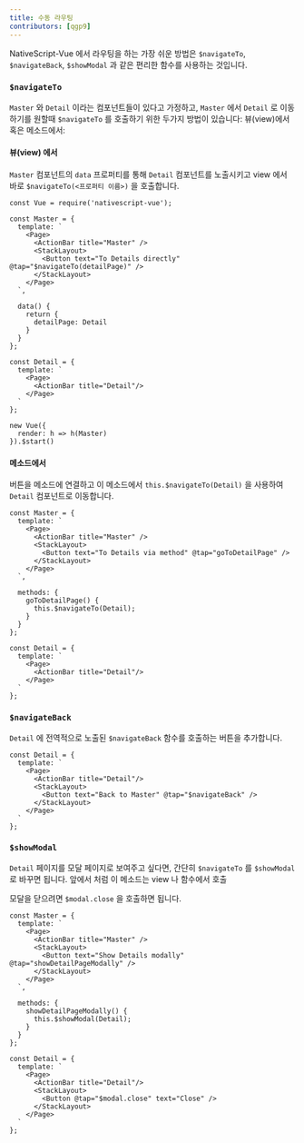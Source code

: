 ```yaml
---
title: 수동 라우팅
contributors: [qgp9]
---
```


NativeScript-Vue 에서 라우팅을 하는 가장 쉬운 방법은 `$navigateTo`, `$navigateBack`, `$showModal` 과 같은 편리한 함수를 사용하는 것입니다.

### `$navigateTo`
`Master` 와 `Detail` 이라는 컴포넌트들이 있다고 가정하고, `Master` 에서 `Detail` 로 이동하기를 원할때 `$navigateTo` 를 호출하기 위한 두가지 방법이 있습니다: 뷰(view)에서 혹은 메소드에서:

#### 뷰(view) 에서
`Master` 컴포넌트의 `data` 프로퍼티를 통해 `Detail` 컴포넌트를 노출시키고 view 에서 바로 `$navigateTo(<프로퍼티 이름>)` 을 호출합니다.

```vue
const Vue = require('nativescript-vue');

const Master = {
  template: `
    <Page>
      <ActionBar title="Master" />
      <StackLayout>
        <Button text="To Details directly" @tap="$navigateTo(detailPage)" />
      </StackLayout>
    </Page>
  `,

  data() {
    return {
      detailPage: Detail
    }
  }
};

const Detail = {
  template: `
    <Page>
      <ActionBar title="Detail"/>
    </Page>
  `
};

new Vue({
  render: h => h(Master)
}).$start()
```

#### 메소드에서
버튼을 메소드에 연결하고 이 메소드에서 `this.$navigateTo(Detail)` 을 사용하여 `Detail` 컴포넌트로 이동합니다.

```vue
const Master = {
  template: `
    <Page>
      <ActionBar title="Master" />
      <StackLayout>
        <Button text="To Details via method" @tap="goToDetailPage" />
      </StackLayout>
    </Page>
  `,

  methods: {
    goToDetailPage() {
      this.$navigateTo(Detail);
    }
  }
};

const Detail = {
  template: `
    <Page>
      <ActionBar title="Detail"/>
    </Page>
  `
};
```

### `$navigateBack`
`Detail` 에 전역적으로 노출된 `$navigateBack` 함수를 호출하는 버튼을 추가합니다.

```vue
const Detail = {
  template: `
    <Page>
      <ActionBar title="Detail"/>
      <StackLayout>
        <Button text="Back to Master" @tap="$navigateBack" />
      </StackLayout>
    </Page>
  `
};
```

### `$showModal`
`Detail` 페이지를 모달 페이지로 보여주고 싶다면, 간단히 `$navigateTo` 를 `$showModal`로 바꾸면 됩니다.
앞에서 처럼 이 메소드는 view 나 함수에서 호출

모달을 닫으려면 `$modal.close` 을 호출하면 됩니다.

```vue
const Master = {
  template: `
    <Page>
      <ActionBar title="Master" />
      <StackLayout>
        <Button text="Show Details modally" @tap="showDetailPageModally" />
      </StackLayout>
    </Page>
  `,

  methods: {
    showDetailPageModally() {
      this.$showModal(Detail);
    }
  }
};

const Detail = {
  template: `
    <Page>
      <ActionBar title="Detail"/>
      <StackLayout>
        <Button @tap="$modal.close" text="Close" />                    
      </StackLayout>
    </Page>
  `
};
